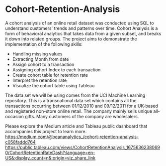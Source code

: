 # Cohort-Retention-Analysis
A cohort analysis of an online retail dataset was conducted using SQL to understand customers' trends and patterns over time. Cohort Analysis is a form of behavioral analytics that takes data from a given subset, and breaks it down into related groups. The project aims to demonstrate the implementation of the following skills:

* Handling missing values 
* Extracting Month from date
* Assign cohort to a transaction 
* Assigning cohort Index to each transaction 
* Create cohort table for retention rate 
* Interpret the retention rate
* Visualize the cohort table using Tableau

The data set we will be using comes from the UCI Machine Learning repository. This is a transnational data set which contains all the transactions occurring between 01/12/2010 and 09/12/2011 for a UK-based and registered non-store online retail. The company mainly sells unique all-occasion gifts. Many customers of the company are wholesalers.

Please explore the Medium article and Tableau public dashboard that accompanies this project to learn more.
https://medium.com/@beananalytics_/cohort-retention-analysis-c058faddd764
https://public.tableau.com/views/CohortRetentionAnalysis_16756362380690/CohortRetentionRateDash?:language=en-US&:display_count=n&:origin=viz_share_link
